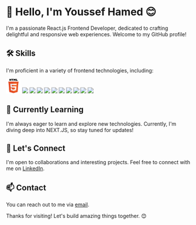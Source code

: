 # 👋 Hello, I'm Youssef Hamed 😊

I'm a passionate React.js Frontend Developer, dedicated to crafting delightful and responsive web experiences. Welcome to my GitHub profile! 

## 🛠️ Skills

I'm proficient in a variety of frontend technologies, including:
<p>
  <img height=40 src="https://raw.githubusercontent.com/devicons/devicon/master/icons/html5/html5-original-wordmark.svg" />
  <img height=40 src="https://www.jennerstrand.se/wp-content/uploads/2023/06/CSS3_logo_and_wordmark.svg_.png" />
  <img height=40 src="https://upload.wikimedia.org/wikipedia/commons/thumb/9/99/Unofficial_JavaScript_logo_2.svg/1200px-Unofficial_JavaScript_logo_2.svg.png" />
  <img height=40 src="https://cdn.sanity.io/images/3do82whm/next/4b1f008289a88f4438a1c983fb32cf1a636d9d0e-1000x667.png?w=720&h=480&fit=clip&auto=format" />
  <img height=40 src="https://upload.wikimedia.org/wikipedia/commons/thumb/a/a7/React-icon.svg/768px-React-icon.svg.png" />
  <img height=40 src="https://upload.wikimedia.org/wikipedia/commons/thumb/d/d9/Node.js_logo.svg/2560px-Node.js_logo.svg.png" />
  <img height=40 src="https://upload.wikimedia.org/wikipedia/commons/thumb/d/db/Npm-logo.svg/1280px-Npm-logo.svg.png" />
  <img height=40 src="https://miro.medium.com/v2/resize:fit:512/1*doAg1_fMQKWFoub-6gwUiQ.png" />
  <img height=40 src="https://1000logos.net/wp-content/uploads/2021/05/GitHub-logo.png" />
  <img height=40 src="https://upload.wikimedia.org/wikipedia/commons/thumb/e/e0/Git-logo.svg/1200px-Git-logo.svg.png" />
  <img height=40 src="https://msdynamicsnavashwinitripathi.files.wordpress.com/2021/01/docker_logo.png" />
</p>

## 🌱 Currently Learning

I'm always eager to learn and explore new technologies. Currently, I'm diving deep into NEXT.JS, so stay tuned for updates!

## 🤝 Let's Connect

I'm open to collaborations and interesting projects. Feel free to connect with me on [LinkedIn](https://www.linkedin.com/in/youssef-hamed-3b4931213/).

## 📫 Contact

You can reach out to me via [email](mailto:yousiefhamed1@gmail.com).

Thanks for visiting! Let's build amazing things together. 😊
